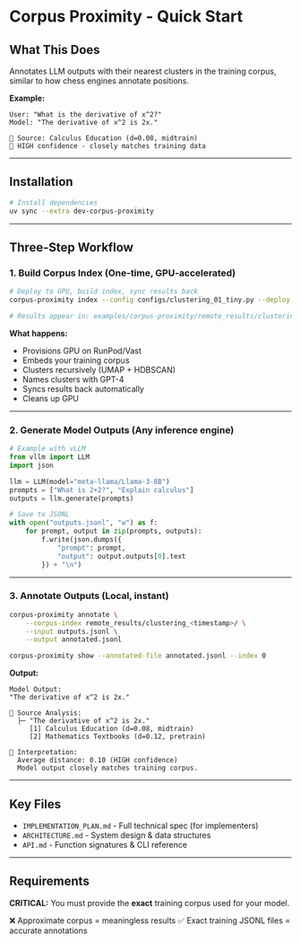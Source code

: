 # Corpus Proximity - Quick Start

## What This Does

Annotates LLM outputs with their nearest clusters in the training corpus, similar to how chess engines annotate positions.

**Example:**
```
User: "What is the derivative of x^2?"
Model: "The derivative of x^2 is 2x."

📍 Source: Calculus Education (d=0.08, midtrain)
🎯 HIGH confidence - closely matches training data
```

---

## Installation

```bash
# Install dependencies
uv sync --extra dev-corpus-proximity
```

---

## Three-Step Workflow

### 1. Build Corpus Index (One-time, GPU-accelerated)

```bash
# Deploy to GPU, build index, sync results back
corpus-proximity index --config configs/clustering_01_tiny.py --deploy-gpu

# Results appear in: examples/corpus-proximity/remote_results/clustering_<timestamp>/
```

**What happens:**
- Provisions GPU on RunPod/Vast
- Embeds your training corpus
- Clusters recursively (UMAP + HDBSCAN)
- Names clusters with GPT-4
- Syncs results back automatically
- Cleans up GPU

---

### 2. Generate Model Outputs (Any inference engine)

```python
# Example with vLLM
from vllm import LLM
import json

llm = LLM(model="meta-llama/Llama-3-8B")
prompts = ["What is 2+2?", "Explain calculus"]
outputs = llm.generate(prompts)

# Save to JSONL
with open("outputs.jsonl", "w") as f:
    for prompt, output in zip(prompts, outputs):
        f.write(json.dumps({
            "prompt": prompt,
            "output": output.outputs[0].text
        }) + "\n")
```

---

### 3. Annotate Outputs (Local, instant)

```bash
corpus-proximity annotate \
    --corpus-index remote_results/clustering_<timestamp>/ \
    --input outputs.jsonl \
    --output annotated.jsonl

corpus-proximity show --annotated-file annotated.jsonl --index 0
```

**Output:**
```
Model Output:
"The derivative of x^2 is 2x."

📍 Source Analysis:
  ├─ "The derivative of x^2 is 2x."
     [1] Calculus Education (d=0.08, midtrain)
     [2] Mathematics Textbooks (d=0.12, pretrain)

🎯 Interpretation:
  Average distance: 0.10 (HIGH confidence)
  Model output closely matches training corpus.
```

---

## Key Files

- `IMPLEMENTATION_PLAN.md` - Full technical spec (for implementers)
- `ARCHITECTURE.md` - System design & data structures
- `API.md` - Function signatures & CLI reference

---

## Requirements

**CRITICAL:** You must provide the **exact** training corpus used for your model.

❌ Approximate corpus = meaningless results
✅ Exact training JSONL files = accurate annotations
